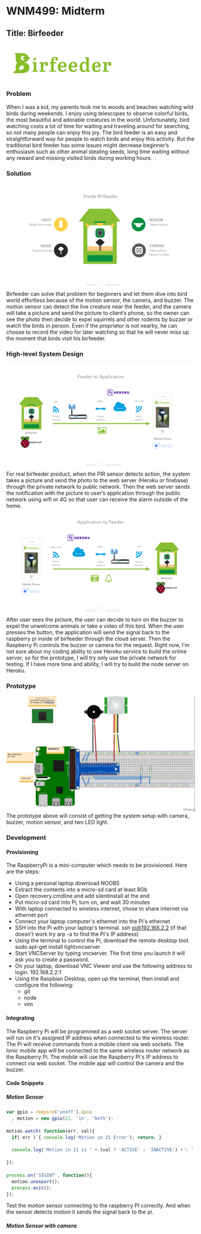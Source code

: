 # WNM499: Midterm
## Title: Birfeeder
### ![Logo](https://raw.githubusercontent.com/JesusGuerrero/hana-iot/master/midterm/images/birfeeder-logo.jpg?token=APcrcs3DpBCOOEf_B82Jj9r5QfGoJECNks5YEvMywA%3D%3D)
### Problem
When I was a kid, my parents took me to woods and beaches watching wild birds during weekends. I enjoy using telescopes to observe colorful birds, the most beautiful and adorable creatures in the world. Unfortunately, bird watching costs a lot of time for waiting and traveling around for searching, so not many people can enjoy this joy. The bird feeder is an easy and straightforward way for people to watch birds and enjoy this activity. But the traditional bird feeder has some issues might decrease beginner’s enthusiasm such as other animal stealing seeds, long time waiting without any reward and missing visited birds during working hours.
### Solution
![function](https://raw.githubusercontent.com/JesusGuerrero/hana-iot/master/midterm/images/birfeeder-function.jpeg?token=APcrcllzMZpD3Jr3HIidxweejTfdOOtTks5YEvL_wA%3D%3D)
Birfeeder can solve that problem for beginners and let them dive into bird world effortless because of the motion sensor, the camera, and buzzer. The motion sensor can detect the live creature near the feeder, and the camera will take a picture and send the picture to client’s phone, so the owner can see the photo then decide to expel squirrels and other rodents by buzzer or watch the birds in person. Even if the proprietor is not nearby, he can choose to record the video for later watching so that he will never miss up the moment that birds visit his birfeeder.
### High-level System Design
![Feeder to App](https://raw.githubusercontent.com/JesusGuerrero/hana-iot/master/midterm/images/birfeeder-system1.jpeg?token=APcrcr0hGBVhSvvNCi5Y4BlLKgTeQkmBks5YEvNtwA%3D%3D)
For real birfeeder product, when the PIR sensor detects action, the system takes a picture and send the photo to the web server (Heroku or firebase) through the private network to public network. Then the web server sends the notification with the picture to user’s application through the public network using wifi or 4G so that user can receive the alarm outside of the home.
![App to Feeder](https://raw.githubusercontent.com/JesusGuerrero/hana-iot/master/midterm/images/birfeeder-system2.jpeg?token=APcrcm3PWwQNPWXGN9tWSx1DS4O8TVDpks5YEvOSwA%3D%3D)
After user sees the picture, the user can decide to turn on the buzzer to expel the unwelcome animals or take a video of this bird. When the user presses the button, the application will send the signal back to the raspberry pi inside of birfeeder through the cloud server. Then the Raspberry Pi controls the buzzer or camera for the request.
Right now, I'm not sure about my coding ability to use Heroku service to build the online server, so for the prototype, I will try only use the private network for testing. If I have more time and ability, I will try to build the node server on Heroku.
### Prototype
![Prototype](https://raw.githubusercontent.com/JesusGuerrero/hana-iot/master/midterm/images/birfeeder-prototype.jpg?token=APcrcj5exRmu6f8ojoAWWUAjo8dOkCwlks5YEvNQwA%3D%3D)
The prototype above will consist of getting the system setup with camera, buzzer, motion sensor, and two LED light.
### Development
#### Provisioning
The RaspberryPi is a mini-computer which needs to be provisioned. Here are the steps:
- Using a personal laptop download NOOBS
- Extract the contents into a micro-sd card at least 8Gb
- Open recovery.cmdline and add silentinstall at the end
- Put micro-sd card into Pi, turn on, and wait 30 minutes
- With laptop connected to wireless internet, chose to share internet via ethernet port
- Connect your laptop computer's ethernet into the Pi's ethernet
- SSH into the Pi with your laptop's terminal. ssh pi@192.168.2.2 (if that doesn't work try arp -a to find the Pi's IP address)
- Using the terminal to control the Pi, download the remote desktop tool. sudo apt-get install tightvncserver
- Start VNCServer by typing vncserver. The first time you launch it will ask you to create a password.
- On your laptop, download VNC Viewer and use the following address to login. 192.168.2.2:1
- Using the Raspbian Desktop, open up the terminal, then install and configure the following:
	- git
	- node
	- vim

#### Integrating
The Raspberry Pi will be programmed as a web socket server. The server will run on it's assigned IP address when connected to the wireless router. The Pi will receive commands from a mobile client via web sockets. 
The Ionic mobile app will be connected to the same wireless router network as the Raspberry Pi. The mobile will use the Raspberry Pi's IP address to connect via web socket. The mobile app will control the camera and the buzzer.

#### Code Snippets
##### Motion Sensor
``` javascript
var gpio = require('onoff').Gpio
  , motion = new gpio(21, 'in', 'both');

motion.watch( function(err, val){
  if( err ) { console.log('Motion in 21 Error'); return; }

  console.log('Motion in 21 is ' + (val ? 'ACTIVE' : 'INACTIVE') +': ' + new Date().toLocaleString() );

});

process.on('SIGINT', function(){
  motion.unexport();
  process.exit();
});
```
Test the motion sensor connecting to the raspberry PI correctly. And when the sensor detects motion it sends the signal back to the pi.

##### Motion Sensor with camera







